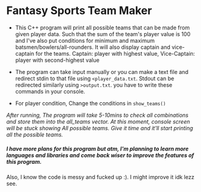 # Fantasy Sports Team Maker

- This C++ program will print all possible teams that can be made from given player data. Such that the sum of the team's player value is 100 and I've also put conditions for minimum and maximum batsmen/bowlers/all-rounders.
It will also display captain and vice-captain for the teams. Captain: player with highest value, Vice-Captain: player with second-highest value

- The program can take input manually or you can make a text file and redirect stdin to that file using `<player_data.txt`. Stdout can be redirected similarly using `>output.txt`.
you have to write these commands in your console.

- For player condition, Change the conditions in `show_teams()`

_After running, The program will take 5-10mins to check all combinations and store them into the all_teams vector.
At this moment, console screen will be stuck showing All possible teams. Give it time and it'll start printing all the possible teams._

##### I have more plans for this program but atm, I'm planning to learn more languages and libraries and come back wiser to improve the features of this program.

Also, I know the code is messy and fucked up :).
I might improve it idk lezz see.
